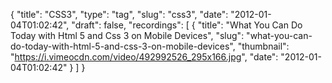 {
  "title": "CSS3",
  "type": "tag",
  "slug": "css3",
  "date": "2012-01-04T01:02:42",
  "draft": false,
  "recordings": [
    {
      "title": "What You Can Do Today with Html 5 and Css 3 on Mobile Devices",
      "slug": "what-you-can-do-today-with-html-5-and-css-3-on-mobile-devices",
      "thumbnail": "https://i.vimeocdn.com/video/492992526_295x166.jpg",
      "date": "2012-01-04T01:02:42"
    }
  ]
}